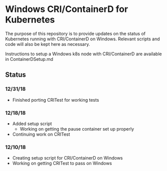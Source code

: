 # Windows CRI/ContainerD for Kubernetes
The purpose of this repository is to provide updates on the status of Kubernetes running with CRI/ContainerD on Windows.
Relevant scripts and code will also be kept here as necessary.

Instructions to setup a Windows k8s node with CRI/ContainerD are available in ContainerDSetup.md

## Status

### 12/31/18
  * Finished porting CRITest for working tests

### 12/18/18
  * Added setup script
    * Working on getting the pause container set up properly
  * Continuing work on CRITest

### 12/10/18
  * Creating setup script for CRI/ContainerD on Windows
  * Working on getting CRITest to pass on Windows
